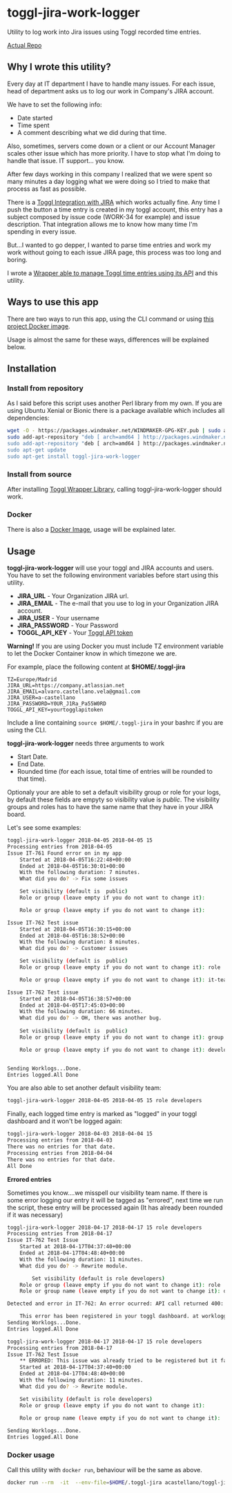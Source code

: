 # toggl-jira-work-logger
Utility to log work into Jira issues using Toggl recorded time entries.

[Actual Repo](https://git.windmaker.net/a-castellano/toggl-jira-work-logger)

## Why I wrote this utility?

Every day at IT department I have to handle many issues. For each issue, head of department asks us to log our work in Company's JIRA account.

We have to set the following info:
* Date started
* Time spent
* A comment describing what we did during that time.

Also, sometimes, servers come down or a client or our Account Manager scales other issue which has more priority. I have to stop what I'm doing to handle that issue. IT support... you know.

After few days working in this company I realized that we were spent so many minutes a day logging what we were doing so I tried to make that process as fast as possible.

There is a [Toggl Integration with JIRA](https://toggl.com/jira-time-tracking/) which works actually fine. Any time I push the button a time entry is created in my toggl account, this entry has a subject composed by issue code (WORK-34 for example) and issue description. That integration allows me to know how many time I'm spending in every issue.

But...I wanted to go depper, I wanted to parse time entries and work my work without going to each issue JIRA page, this process was too long and boring.

I wrote a [Wrapper able to manage Toggl time entries using its API](https://git.windmaker.net/a-castellano/Toggl-Wrapper) and this utility.

## Ways to use this app

There are two ways to run this app, using the CLI command or using [this project Docker image](https://cloud.docker.com/u/acastellano/repository/docker/acastellano/toggl-jira-work-logger). 

Usage is almost the same for these ways, differences will be explained below.

## Installation

### Install from repository 

As I said before this script uses another Perl library from my own. If you are using Ubuntu Xenial or Bionic there is a package available which includes all dependencies:
```bash
wget -O - https://packages.windmaker.net/WINDMAKER-GPG-KEY.pub | sudo apt-key add -
sudo add-apt-repository "deb [ arch=amd64 ] http://packages.windmaker.net/ $(lsb_release -cs) main
sudo add-apt-repository "deb [ arch=amd64 ] http://packages.windmaker.net/ any main"
sudo apt-get update
sudo apt-get install toggl-jira-work-logger
```

### Install from source

After installing [Toggl Wrapper Library](https://git.windmaker.net/a-castellano/Toggl-Wrapper), calling toggl-jira-work-logger should work.

### Docker

There is also a [Docker Image](https://hub.docker.com/r/acastellano/toggl-jira-work-logger), usage will be explained later.

## Usage

**toggl-jira-work-logger** will use your toggl and JIRA accounts and users. You have to set the following environment variables before start using this utility.

* **JIRA_URL** - Your Organization JIRA url.
* **JIRA_EMAIL** - The e-mail that you use to log in your Organization JIRA account. 
* **JIRA_USER** - Your username
* **JIRA_PASSWORD** - Your Password
* **TOGGL_API_KEY** - Your [Toggl API token](https://support.toggl.com/api-token/)

**Warning!** If you are using Docker you must include TZ environment variable to let the Docker Container know in which timezone we are. 

For example, place the following content at **$HOME/.toggl-jira**
```
TZ=Europe/Madrid
JIRA_URL=https://company.atlassian.net
JIRA_EMAIL=alvaro.castellano.vela@gmail.com
JIRA_USER=a-castellano
JIRA_PASSWORD=Y0UR_J1Ra_Pa55W0RD
TOGGL_API_KEY=yourtogglapitoken
```

Include a line containing `source $HOME/.toggl-jira` in your bashrc if you are using the CLI.

**toggl-jira-work-logger** needs three arguments to work
* Start Date.
* End Date.
* Rounded time (for each issue, total time of entries will be rounded to that time).

Optionaly your are able to set a default visibility group or role for your logs, by default these fields are empyty so visibility value is *public*. The visibility groups and roles has to have the same name that they have in your JIRA board.

Let's see some examples:
```bash
toggl-jira-work-logger 2018-04-05 2018-04-05 15
Processing entries from 2018-04-05
Issue IT-761 Found error on in my app
	Started at 2018-04-05T16:22:48+00:00
	Ended at 2018-04-05T16:30:01+00:00
	With the following duration: 7 minutes.
	What did you do? -> Fix some issues

	Set visibility (default is  public)
	Role or group (leave empty if you do not want to change it):

	Role or group (leave empty if you do not want to change it):

Issue IT-762 Test issue
	Started at 2018-04-05T16:30:15+00:00
	Ended at 2018-04-05T16:38:52+00:00
	With the following duration: 8 minutes.
	What did you do? -> Customer issues

	Set visibility (default is  public)
	Role or group (leave empty if you do not want to change it): role

	Role or group (leave empty if you do not want to change it): it-team

Issue IT-762 Test issue
	Started at 2018-04-05T16:38:57+00:00
	Ended at 2018-04-05T17:45:03+00:00
	With the following duration: 66 minutes.
	What did you do? -> OH, there was another bug.
	
	Set visibility (default is  public)
	Role or group (leave empty if you do not want to change it): group

	Role or group (leave empty if you do not want to change it): developers


Sending Worklogs...Done.
Entries logged.All Done
```

You are also able to set another default visibility team:
```bash
toggl-jira-work-logger 2018-04-05 2018-04-05 15 role developers
```
Finally, each logged time entry is marked as "logged" in your toggl dashboard and it won't be logged again:
```bash
toggl-jira-work-logger 2018-04-03 2018-04-04 15
Processing entries from 2018-04-03
There was no entries for that date.
Processing entries from 2018-04-04
There was no entries for that date.
All Done
```

**Errored entries**

Sometimes you know....we misspell our visibility team name. If there is some error logging our entry it will be tagged as "errored", next time we run the script, these entry will be processed again (It has already been rounded if it was necessary)

```bash
toggl-jira-work-logger 2018-04-17 2018-04-17 15 role developers
Processing entries from 2018-04-17
Issue IT-762 Test Issue
	Started at 2018-04-17T04:37:40+00:00
	Ended at 2018-04-17T04:48:40+00:00
	With the following duration: 11 minutes.
	What did you do? -> Rewrite module.

        Set visibility (default is role developers)
	Role or group (leave empty if you do not want to change it): role
	Role or group name (leave empty if you do not want to change it): developersssss

Detected and error in IT-762: An error ocurred: API call returned 400: Bad Request at worklogger.pl line 276.

	This error has been registered in your toggl dashboard. at worklogger.pl line 272, <STDIN> line 8.
Sending Worklogs...Done.
Entries logged.All Done

toggl-jira-work-logger 2018-04-17 2018-04-17 15 role developers
Processing entries from 2018-04-17
Issue IT-762 Test Issue
	** ERRORED: This issue was already tried to be registered but it failed. **
	Started at 2018-04-17T04:37:40+00:00
	Ended at 2018-04-17T04:48:40+00:00
	With the following duration: 11 minutes.
	What did you do? -> Rewrite module.

	Set visibility (default is role developers)
	Role or group (leave empty if you do not want to change it): 
	
	Role or group name (leave empty if you do not want to change it):

Sending Worklogs...Done.
Entries logged.All Done
```

### Docker usage

Call this utility with `docker run`, behaviour will be the same as above.
```bash
docker run --rm  -it  --env-file=$HOME/.toggl-jira acastellano/toggl-jira-work-logger toggl-jira-work-logger 2019-02-02 2019-02-02 15 role Developers
```

